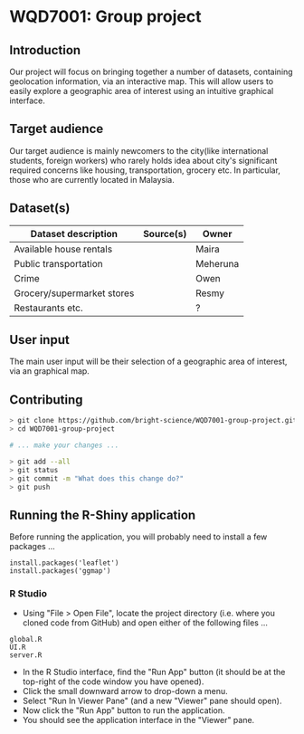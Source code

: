 # WQD7001: Group project
## Introduction
Our project will focus on bringing together a number of datasets, containing geolocation information, via an interactive map. This will allow users to easily explore a geographic area of interest using an intuitive graphical interface.

## Target audience
Our target audience is mainly newcomers to the city(like international students, foreign workers) who rarely holds idea about city's significant required concerns like housing, transportation, grocery etc. In particular, those who are currently located in Malaysia.

## Dataset(s)
| Dataset description        | Source(s) | Owner    |
|----------------------------|-----------|----------|
| Available house rentals    |           | Maira    |
| Public transportation      |           | Meheruna |
| Crime                      |           | Owen     |
| Grocery/supermarket stores |           | Resmy    |
| Restaurants etc.           |           | ?        |

## User input
The main user input will be their selection of a geographic area of interest, via an graphical map.

## Contributing
```bash
> git clone https://github.com/bright-science/WQD7001-group-project.git
> cd WQD7001-group-project

# ... make your changes ...

> git add --all
> git status
> git commit -m "What does this change do?"
> git push
```

## Running the R-Shiny application
Before running the application, you will probably need to install a few packages ...
```
install.packages('leaflet')
install.packages('ggmap')
```
### R Studio
- Using "File > Open File", locate the project directory (i.e. where you cloned code from GitHub) and open either of the following files ...
```
global.R
UI.R
server.R
```
- In the R Studio interface, find the "Run App" button (it should be at the top-right of the code window you have opened).
- Click the small downward arrow to drop-down a menu.
- Select "Run In Viewer Pane" (and a new "Viewer" pane should open).
- Now click the "Run App" button to run the application.
- You should see the application interface in the "Viewer" pane.